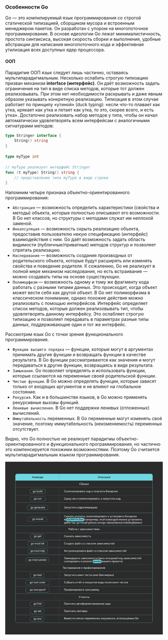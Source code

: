 ### Особенности Go

Go — это компилируемый язык программирования со строгой статической типизацией, сборщиком мусора и встроенным менеджером пакетов. Он разработан с упором на многопоточное программирование. 
В основе идеологии Go лежат минималистичность, простота синтаксиса, высокая скорость сборки и выполнения, удобные абстракции для написания многопоточного кода и эффективная утилизация всех доступных ядер процессора.


#### ООП
Парадигме ООП язык следует лишь частично, оставаясь мультипарадигмальным. Несколько ослабить строгую типизацию призван механизм <b>interface (интерфейс)</b>. Он даёт возможность задать ограничения на тип в виде списка методов, которые тот должен реализовывать.
При этом нет необходимости раскрывать и даже явным образом указывать конкретную реализацию. Типизация в этом случае работает по принципу «утиной» (duck typing): «если что-то плавает как утка, крякает как утка и летает как утка, то это, скорее всего, и есть утка». Достаточно реализовать набор методов у типа, чтобы он начал автоматически удовлетворять всем интерфейсам с аналогичными сигнатурами методов:
```go
type Stringer interface {
    String() string
}

type myType int

// myType реализует интерфейс Stringer 
func (t myType) String() string {
    // представление типа myType в виде строки
} 
```

Напомним четыре признака объектно-ориентированного программирования:
- `Абстракция` — возможность определить характеристики (свойства и методы) объекта, которые полностью описывают его возможности. В Go нет классов, но структуры с методами служат им неплохой заменой.
- `Инкапсуляция` — возможность скрыть реализацию объекта, предоставив пользователю некую спецификацию (интерфейс) взаимодействия с ним. Go даёт возможность задать область видимости (публичные/приватные) методов структур и позволяет спрятать реализацию.
- `Наследование` — возможность создания производных от родительского объекта, которые будут расширять или изменять свойства и поведение родителя. К сожалению, Go не реализует в полной мере механизм наследования, но есть встраивание — можно создавать типы на основе существующих.
- `Полиморфизм` — возможность одному и тому же фрагменту кода работать с разными типами данных. Это происходит, когда объект может вести себя как другой объект. В Go нет полиморфизма в классическом понимании, однако похожие действия можно реализовать с помощью интерфейсов. Интерфейс определяет список методов, которые должен реализовывать тип, чтобы удовлетворять данному интерфейсу. Это ослабляет строгую типизацию и позволяет передавать в параметрах разные типы данных, поддерживающие один и тот же интерфейс.

Рассмотрим язык Go с точки зрения функционального программирования.
- `Функции высшего порядка` — функции, которые могут в аргументах принимать другие функции и возвращать функции в качестве результата. В Go функции рассматриваются как значения и могут передаваться в другие функции, возвращаясь в виде результата.
- `Замыкания`. Go позволяет определять и использовать функции, которые ссылаются на переменные своей родительской функции.
- `Чистые функции`. В Go можно определять функции, которые зависят только от входящих аргументов и не влияют на глобальное состояние.
- `Рекурсия`. Как и в большинстве языков, в Go можно применять рекурсивные вызовы функций.
- `Ленивые вычисления`. В Go нет поддержки ленивых (отложенных) вычислений.
- `Иммутабельность` переменных. В Go переменные могут изменять своё значение, поэтому иммутабельность (неизменяемость) переменных отсутствует.

Видно, что Go полностью не реализует парадигмы объектно-ориентированного и функционального программирования, но частично это компенсируется похожими возможностями. Поэтому Go считается мультипарадигмальным языком программирования.

![image-info](./images/Image4.png)